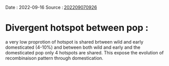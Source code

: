 Date : 2022-09-16
Source : [202209070926](bib_notes/202209070926.md)
# Divergent hotspot between pop :
a very low proprotion of hotspot is shared brtween wild and early domesticated (4-10%) and between both wild and early and the domesticated pop only 4 hotspots are shared. This expose the evolution of recombinaison pattern through domestication.